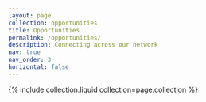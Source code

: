 ```yaml
---
layout: page
collection: opportunities
title: Opportunities
permalink: /opportunities/
description: Connecting across our network
nav: true
nav_order: 3
horizontal: false
---
```


{% include collection.liquid collection=page.collection %}
